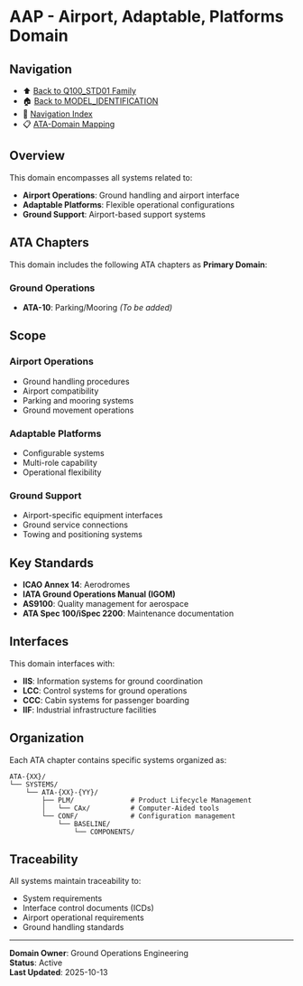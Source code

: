 # AAP - Airport, Adaptable, Platforms Domain

## Navigation

- ⬆️ [Back to Q100_STD01 Family](../../README.md)
- 🏠 [Back to MODEL_IDENTIFICATION](../../../../../../../README.md)
- 🧭 [Navigation Index](../../../../../../../NAVIGATION_INDEX.md)
- 📋 [ATA-Domain Mapping](../ATA_DOMAIN_MAPPING.csv)

## Overview

This domain encompasses all systems related to:
- **Airport Operations**: Ground handling and airport interface
- **Adaptable Platforms**: Flexible operational configurations
- **Ground Support**: Airport-based support systems

## ATA Chapters

This domain includes the following ATA chapters as **Primary Domain**:

### Ground Operations
- **ATA-10**: Parking/Mooring *(To be added)*

## Scope

### Airport Operations
- Ground handling procedures
- Airport compatibility
- Parking and mooring systems
- Ground movement operations

### Adaptable Platforms
- Configurable systems
- Multi-role capability
- Operational flexibility

### Ground Support
- Airport-specific equipment interfaces
- Ground service connections
- Towing and positioning systems

## Key Standards

- **ICAO Annex 14**: Aerodromes
- **IATA Ground Operations Manual (IGOM)**
- **AS9100**: Quality management for aerospace
- **ATA Spec 100/iSpec 2200**: Maintenance documentation

## Interfaces

This domain interfaces with:
- **IIS**: Information systems for ground coordination
- **LCC**: Control systems for ground operations
- **CCC**: Cabin systems for passenger boarding
- **IIF**: Industrial infrastructure facilities

## Organization

Each ATA chapter contains specific systems organized as:

```
ATA-{XX}/
└── SYSTEMS/
    └── ATA-{XX}-{YY}/
        ├── PLM/              # Product Lifecycle Management
        │   └── CAx/          # Computer-Aided tools
        └── CONF/             # Configuration management
            └── BASELINE/
                └── COMPONENTS/
```

## Traceability

All systems maintain traceability to:
- System requirements
- Interface control documents (ICDs)
- Airport operational requirements
- Ground handling standards

---

**Domain Owner**: Ground Operations Engineering  
**Status**: Active  
**Last Updated**: 2025-10-13
